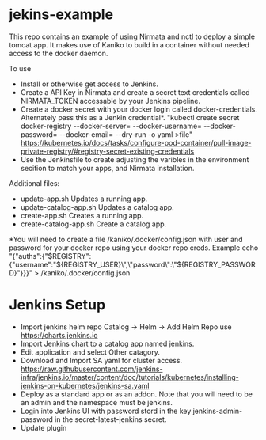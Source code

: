 # jekins-example

This repo contains an example of using Nirmata and nctl to deploy a simple tomcat app.  It makes use of Kaniko to build in a container without needed access to the docker daemon.

To use
- Install or otherwise get access to Jenkins.
- Create a API Key in Nirmata and create a secret text credentials called NIRMATA_TOKEN accessable by your Jenkins pipeline.
- Create a docker secret with your docker login called docker-credentials. Alternately pass this as a Jenkin credential*.
"kubectl create secret docker-registry --docker-server=<your-registry-server> --docker-username=<your-name> --docker-password=<your-pword> --docker-email=<your-email> --dry-run -o yaml >file"
https://kubernetes.io/docs/tasks/configure-pod-container/pull-image-private-registry/#registry-secret-existing-credentials
- Use the Jenkinsfile to create adjusting the varibles in the environment secition to match your apps, and Nirmata installation.

Additional files:
- update-app.sh           Updates a running app.
- update-catalog-app.sh   Updates a catalog app.
- create-app.sh           Creates a running app.
- create-catalog-app.sh   Create a catalog app.


*You will need to create a file /kaniko/.docker/config.json with user and password for your docker repo using your docker repo creds.  Example
echo "{\"auths\":{\"$REGISTRY\":{\"username\":\"${REGISTRY_USER}\",\"password\":\"${REGISTRY_PASSWORD}\"}}}" > /kaniko/.docker/config.json

# Jenkins Setup
- Import jenkins helm repo Catalog -> Helm -> Add Helm Repo use https://charts.jenkins.io
- Import Jenkins chart to a catalog app named jenkins.
- Edit application and select Other catagory.
- Download and Import SA yaml for cluster access.
https://raw.githubusercontent.com/jenkins-infra/jenkins.io/master/content/doc/tutorials/kubernetes/installing-jenkins-on-kubernetes/jenkins-sa.yaml 
- Deploy as a standard app or as an addon.  Note that you will need to be an admin and the namespace must be jenkins.
- Login into Jenkins UI with password stord in the key jenkins-admin-password in the secret-latest-jenkins secret.
- Update plugin
